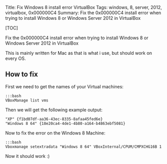 Title: Fix Windows 8 install error VirtualBox 
Tags: windows, 8, server, 2012, virtualbox, 0x000000C4
Summary: Fix the 0x000000C4 install error when trying to install Windows 8 or Windows Server 2012 in VirtualBox

[TOC]


Fix the 0x000000C4 install error when trying to install Windows 8 or Windows Server 2012 in VirtualBox

This is mainly written for Mac as that is what i use, but should work on every OS.

## How to fix

First we need to get the names of your Virtual machines:

    :::bash
    VBoxManage list vms

Then we will get the following example output:

    "XP" {f1bd07df-aa36-43ec-8335-8afaa45fed6e}
    "Windows 8 64" {18e20ca4-4de1-4b80-a164-b4863ebf5081}

Now to fix the error on the Windows 8 Machine:

    :::bash
    Vboxmanage setextradata "Windows 8 64" VBoxInternal/CPUM/CMPXCHG16B 1

Now it should work :)

